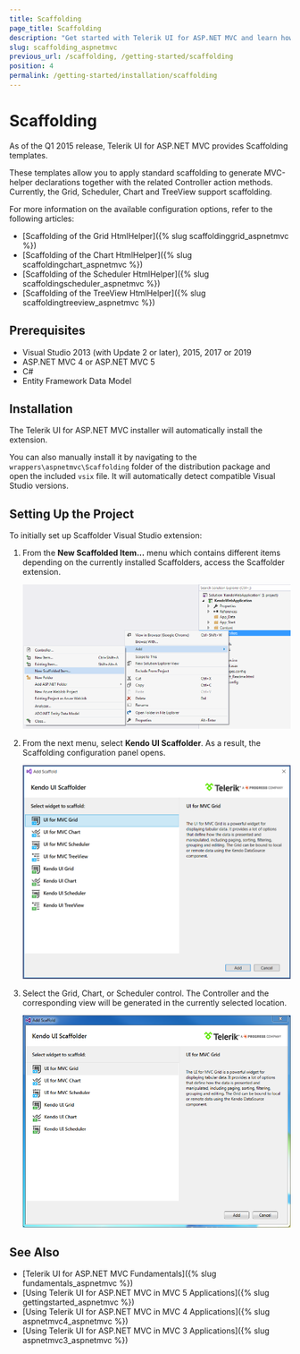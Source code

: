 ```yaml
---
title: Scaffolding
page_title: Scaffolding
description: "Get started with Telerik UI for ASP.NET MVC and learn how to use the Kendo UI Scaffolder extensions."
slug: scaffolding_aspnetmvc
previous_url: /scaffolding, /getting-started/scaffolding
position: 4
permalink: /getting-started/installation/scaffolding
---
```


# Scaffolding

As of the Q1 2015 release, Telerik UI for ASP.NET MVC provides Scaffolding templates.

These templates allow you to apply standard scaffolding to generate MVC-helper declarations together with the related Controller action methods. Currently, the Grid, Scheduler, Chart and TreeView support scaffolding.

For more information on the available configuration options, refer to the following articles:

* [Scaffolding of the Grid HtmlHelper]({% slug scaffoldinggrid_aspnetmvc %})
* [Scaffolding of the Chart HtmlHelper]({% slug scaffoldingchart_aspnetmvc %})
* [Scaffolding of the Scheduler HtmlHelper]({% slug scaffoldingscheduler_aspnetmvc %})
* [Scaffolding of the TreeView HtmlHelper]({% slug scaffoldingtreeview_aspnetmvc %})

## Prerequisites

* Visual Studio 2013 (with Update 2 or later), 2015, 2017 or 2019
* ASP.NET MVC 4 or ASP.NET MVC 5
* C#
* Entity Framework Data Model

## Installation

The Telerik UI for ASP.NET MVC installer will automatically install the extension.

You can also manually install it by navigating to the `wrappers\aspnetmvc\Scaffolding` folder of the distribution package and open the included `vsix` file. It will automatically detect compatible Visual Studio versions.

## Setting Up the Project

To initially set up Scaffolder Visual Studio extension:

1. From the **New Scaffolded Item...** menu which contains different items depending on the currently installed Scaffolders, access the Scaffolder extension.

    ![The new scaffolded item](../../images/scaffolding/new_scaffolded_item.png)

1. From the next menu, select **Kendo UI Scaffolder**. As a result, the Scaffolding configuration panel opens.

    ![The Kendo UI Scaffolder](../../images/scaffolding/kendo_ui_scaffolder.png)

1. Select the Grid, Chart, or Scheduler control. The Controller and the corresponding view will be generated in the currently selected location.

    ![Selecting widgets in the Kendo UI Scaffolder](../../images/scaffolding/widget_select.png)

## See Also

* [Telerik UI for ASP.NET MVC Fundamentals]({% slug fundamentals_aspnetmvc %})
* [Using Telerik UI for ASP.NET MVC in MVC 5 Applications]({% slug gettingstarted_aspnetmvc %})
* [Using Telerik UI for ASP.NET MVC in MVC 4 Applications]({% slug aspnetmvc4_aspnetmvc %})
* [Using Telerik UI for ASP.NET MVC in MVC 3 Applications]({% slug aspnetmvc3_aspnetmvc %})
